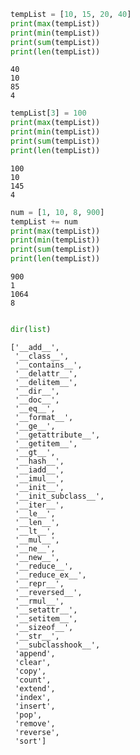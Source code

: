 ```python
tempList = [10, 15, 20, 40]
print(max(tempList))
print(min(tempList))
print(sum(tempList))
print(len(tempList))
```

    40
    10
    85
    4
    


```python
tempList[3] = 100
print(max(tempList))
print(min(tempList))
print(sum(tempList))
print(len(tempList))
```

    100
    10
    145
    4
    


```python
num = [1, 10, 8, 900]
tempList += num
print(max(tempList))
print(min(tempList))
print(sum(tempList))
print(len(tempList))
```

    900
    1
    1064
    8
    


```python

```


```python
dir(list)
```




    ['__add__',
     '__class__',
     '__contains__',
     '__delattr__',
     '__delitem__',
     '__dir__',
     '__doc__',
     '__eq__',
     '__format__',
     '__ge__',
     '__getattribute__',
     '__getitem__',
     '__gt__',
     '__hash__',
     '__iadd__',
     '__imul__',
     '__init__',
     '__init_subclass__',
     '__iter__',
     '__le__',
     '__len__',
     '__lt__',
     '__mul__',
     '__ne__',
     '__new__',
     '__reduce__',
     '__reduce_ex__',
     '__repr__',
     '__reversed__',
     '__rmul__',
     '__setattr__',
     '__setitem__',
     '__sizeof__',
     '__str__',
     '__subclasshook__',
     'append',
     'clear',
     'copy',
     'count',
     'extend',
     'index',
     'insert',
     'pop',
     'remove',
     'reverse',
     'sort']




```python

```
